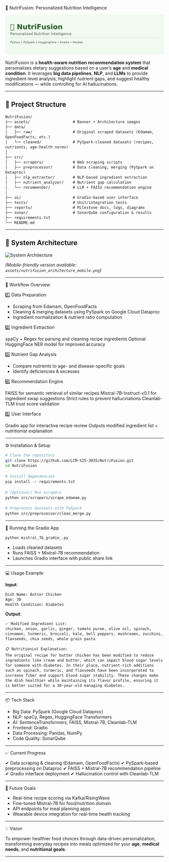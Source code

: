  🥦 NutriFusion: Personalized Nutrition Intelligence

![NutriFusion Banner](nutrifusion_banner.png)



NutriFusion is a **health-aware nutrition recommendation system** that personalizes dietary suggestions based on a user’s **age** and **medical condition**.
It leverages **big data pipelines**, **NLP**, and **LLMs** to provide ingredient-level analysis, highlight nutrient gaps, and suggest healthy modifications — while controlling for AI hallucinations.

---

## 📂 Project Structure

```
NutriFusion/
├── assets/                   # Banner + Architecture images
├── data/
│   ├── raw/                  # Original scraped datasets (Edamam, OpenFoodFacts, etc.)
│   └── cleaned/              # PySpark-cleaned datasets (recipes, nutrients, age-health norms)
│
├── src/
│   ├── scrapers/             # Web scraping scripts
│   ├── preprocessor/         # Data cleaning, merging (PySpark on Dataproc)
│   ├── nlp_extractor/        # NLP-based ingredient extraction
│   ├── nutrient_analyzer/    # Nutrient gap calculation
│   └── recommender/          # LLM + FAISS recommendation engine
│
├── ui/                       # Gradio-based user interface
├── tests/                    # Unit/integration tests
├── reports/                  # Milestone docs, logs, diagrams
├── sonar/                    # SonarQube configuration & results
├── requirements.txt
└── README.md
```

---

## 🧠 System Architecture

![System Architecture](nutrifusion_architecture.png)

*(Mobile-friendly version available: `assets/nutrifusion_architecture_mobile.png`)*

---

 🔄 Workflow Overview

1️⃣ Data Preparation

* Scraping from Edamam, OpenFoodFacts
* Cleaning & merging datasets using PySpark on Google Cloud Dataproc
* Ingredient normalization & nutrient ratio computation

2️⃣ Ingredient Extraction

spaCy + Regex for parsing and cleaning recipe ingredients
Optional HuggingFace NER model for improved accuracy

3️⃣ Nutrient Gap Analysis

* Compare nutrients to age- and disease-specific goals
* Identify deficiencies & excesses

4️⃣ Recommendation Engine

  FAISS for semantic retrieval of similar recipes
  Mistral-7B-Instruct-v0.1 for ingredient swap suggestions
  Strict rules to prevent hallucinations
  Cleanlab-TLM trust score validation

5️⃣ User Interface

  Gradio app for interactive recipe review
  Outputs modified ingredient list + nutritionist explanation

---

⚙️ Installation & Setup

```bash
# Clone the repository
git clone https://github.com/LCM-S25-3035/NutriFusion.git
cd NutriFusion

# Install dependencies
pip install -r requirements.txt

# (Optional) Run scrapers
python src/scrapers/scrape_edamam.py

# Preprocess datasets with PySpark
python src/preprocessor/clean_merge.py
```

---

🚀 Running the Gradio App

```bash
python mistral_7b_gradio_.py
```

* Loads cleaned datasets
* Runs FAISS + Mistral-7B recommendation
* Launches Gradio interface with public share link

---

 💻 Usage Example

**Input**:

```
Dish Name: Butter Chicken
Age: 30
Health Condition: Diabetes
```

**Output**:

```
✅ Modified Ingredient List:
chicken, onion, garlic, ginger, tomato puree, olive oil, spinach, cinnamon, turmeric, broccoli, kale, bell peppers, mushrooms, zucchini, flaxseeds, chia seeds, whole grain pasta

📋 Nutritionist Explanation:
The original recipe for butter chicken has been modified to reduce ingredients like cream and butter, which can impact blood sugar levels for someone with diabetes. In their place, nutrient-rich additions such as spinach, turmeric, and flaxseeds have been incorporated to increase fiber and support blood sugar stability. These changes make the dish healthier while maintaining its flavor profile, ensuring it is better suited for a 30-year-old managing diabetes.
```

---

 📦 Tech Stack

* Big Data: PySpark (Google Cloud Dataproc)
* NLP: spaCy, Regex, HuggingFace Transformers
* AI: SentenceTransformers, FAISS, Mistral-7B, Cleanlab-TLM
* Frontend: Gradio
* Data Processing: Pandas, NumPy
* Code Quality: SonarQube

---

 ✅ Current Progress

✔ Data scraping & cleaning (Edamam, OpenFoodFacts)
✔ PySpark-based preprocessing on Dataproc
✔ FAISS + Mistral-7B recommendation pipeline
✔ Gradio interface deployment
✔ Hallucination control with Cleanlab-TLM

---

 🔭 Future Goals

* Real-time recipe scoring via Kafka/RisingWave
* Fine-tuned Mistral-7B for food/nutrition domain
* API endpoints for meal planning apps
* Wearable device integration for real-time health tracking

---

 💡 Vision

To empower healthier food choices through data-driven personalization, transforming everyday recipes into meals optimized for your **age**, **medical needs**, and **nutritional goals**.

---


